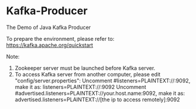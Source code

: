 # Kafka-Producer
The Demo of Java Kafka Producer

To prepare the environment, please refer to:
https://kafka.apache.org/quickstart

Note:
1. Zookeeper server must be launched before Kafka server.
2. To access Kafka server from another computer, please edit "config/server.properties":
 Uncomment #listeners=PLAINTEXT://:9092, make it as: listeners=PLAINTEXT://:9092
 Uncomment #advertised.listeners=PLAINTEXT://your.host.name:9092, make it as: advertised.listeners=PLAINTEXT://[the ip to access remotely]:9092
